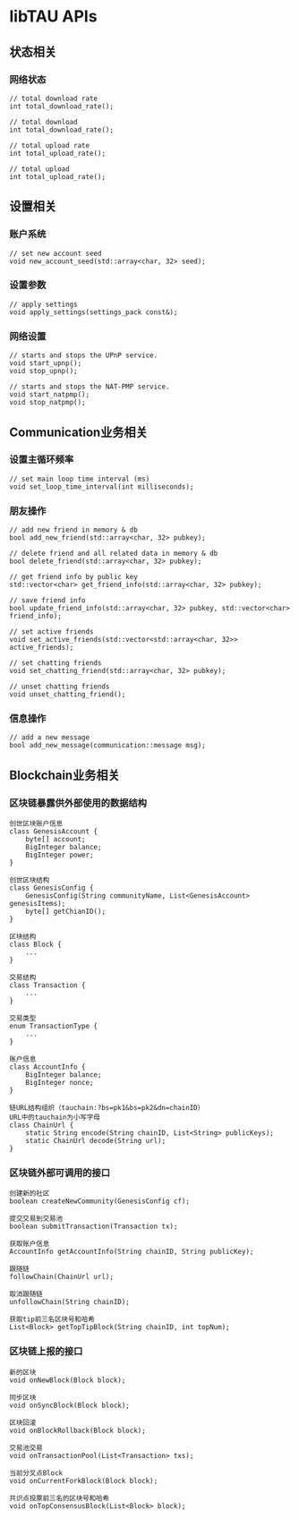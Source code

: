 # libTAU APIs


## 状态相关

### 网络状态
	// total download rate
    int total_download_rate();
    
    // total download
    int total_download_rate();
    
    // total upload rate
    int total_upload_rate();
    
    // total upload
    int total_upload_rate();
## 设置相关

### 账户系统
	// set new account seed
	void new_account_seed(std::array<char, 32> seed);
### 设置参数
	// apply settings
	void apply_settings(settings_pack const&);
### 网络设置
	// starts and stops the UPnP service.
    void start_upnp();
    void stop_upnp();

    // starts and stops the NAT-PMP service.
    void start_natpmp();
    void stop_natpmp();


## Communication业务相关
### 设置主循环频率
	// set main loop time interval (ms)
    void set_loop_time_interval(int milliseconds);

### 朋友操作
	// add new friend in memory & db
	bool add_new_friend(std::array<char, 32> pubkey);

	// delete friend and all related data in memory & db
	bool delete_friend(std::array<char, 32> pubkey);

	// get friend info by public key
	std::vector<char> get_friend_info(std::array<char, 32> pubkey);

	// save friend info
	bool update_friend_info(std::array<char, 32> pubkey, std::vector<char> friend_info);

	// set active friends
	void set_active_friends(std::vector<std::array<char, 32>> active_friends);
	
	// set chatting friends
	void set_chatting_friend(std::array<char, 32> pubkey);

	// unset chatting friends
	void unset_chatting_friend();

### 信息操作
	// add a new message
	bool add_new_message(communication::message msg);

## Blockchain业务相关

### 区块链暴露供外部使用的数据结构

	创世区块账户信息
	class GenesisAccount {
		byte[] account;
		BigInteger balance;
		BigInteger power;
	}
	
	创世区块结构
	class GenesisConfig {
		GenesisConfig(String communityName, List<GenesisAccount> genesisItems);
		byte[] getChianID();
	}

	区块结构
	class Block {
		...
	}
	
	交易结构
	class Transaction {
		...
	}
	
	交易类型
	enum TransactionType {
		...
	}
	
	账户信息
	class AccountInfo {
		BigInteger balance;
		BigInteger nonce;
	}
	
	链URL结构组织（tauchain:?bs=pk1&bs=pk2&dn=chainID）
	URL中的tauchain为小写字母
	class ChainUrl {
		static String encode(String chainID, List<String> publicKeys);
		static ChainUrl decode(String url);
	}
	
### 区块链外部可调用的接口
	
	创建新的社区
	boolean createNewCommunity(GenesisConfig cf);
	
	提交交易到交易池
	boolean submitTransaction(Transaction tx);
	
	获取账户信息
	AccountInfo getAccountInfo(String chainID, String publicKey);
	
	跟随链
	followChain(ChainUrl url);
	
	取消跟随链
	unfollowChain(String chainID);
	
	获取tip前三名区块号和哈希
	List<Block> getTopTipBlock(String chainID, int topNum);
	
### 区块链上报的接口
	
	新的区块
	void onNewBlock(Block block);
	
	同步区块
	void onSyncBlock(Block block);
	
	区块回滚
	void onBlockRollback(Block block);
	
	交易池交易
	void onTransactionPool(List<Transaction> txs);
	
	当前分叉点Block
    void onCurrentForkBlock(Block block);
    
    共识点投票前三名的区块号和哈希
    void onTopConsensusBlock(List<Block> block);